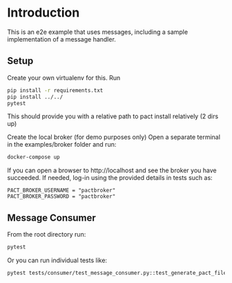 # Introduction

This is an e2e example that uses messages, including a sample implementation of a message handler.

## Setup

Create your own virtualenv for this. Run

```bash
pip install -r requirements.txt
pip install ../../
pytest
```

This should provide you with a relative path to pact install relatively (2 dirs up)

Create the local broker (for demo purposes only) Open a separate terminal in the examples/broker folder and run:
```bash
docker-compose up
```

If you can open a browser to http://localhost and see the broker you have succeeded.
If needed, log-in using the provided details in tests such as:

```
PACT_BROKER_USERNAME = "pactbroker"
PACT_BROKER_PASSWORD = "pactbroker"
```

## Message Consumer

From the root directory run:

```bash
pytest
```

Or you can run individual tests like:

```bash
pytest tests/consumer/test_message_consumer.py::test_generate_pact_file
```
